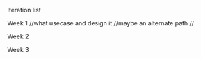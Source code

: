 Iteration list

Week 1
//what usecase and design it
//maybe an alternate path
//


Week 2





Week 3
